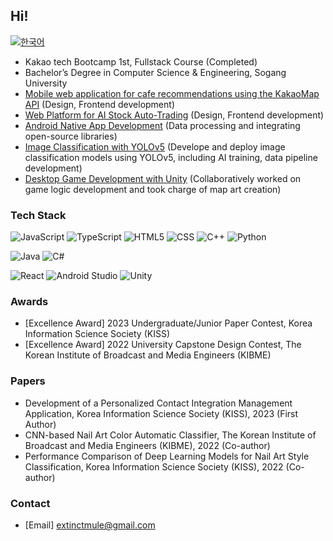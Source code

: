 ## Hi!

[![한국어](https://img.shields.io/badge/-한국어-skyblue)](README.md)


- Kakao tech Bootcamp 1st, Fullstack Course (Completed)
- Bachelor’s Degree in Computer Science & Engineering, Sogang University
- [Mobile web application for cafe recommendations using the KakaoMap API](https://github.com/KTB-7/pinpung-frontend) (Design, Frontend development)
- [Web Platform for AI Stock Auto-Trading](https://github.com/KakaoTech-14/ant-helper-front) (Design, Frontend development)
- [Android Native App Development](https://github.com/CodeFactorizers/Project-Insubunhae) (Data processing and integrating open-source libraries)
- [Image Classification with YOLOv5](https://github.com/Nail-Auto-Tagging/color_yolo) (Develope and deploy image classification models using YOLOv5, including AI training, data pipeline development)
- [Desktop Game Development with Unity](https://github.com/2023GameStudio-allagro/al-lag-ro) (Collaboratively worked on game logic development and took charge of map art creation)

### Tech Stack

![JavaScript](https://img.shields.io/badge/javascript-%23323330.svg?style=for-the-badge&logo=javascript&logoColor=%23F7DF1E)
![TypeScript](https://img.shields.io/badge/typescript-%23007ACC.svg?style=for-the-badge&logo=typescript&logoColor=white)
![HTML5](https://img.shields.io/badge/html5-%23E34F26.svg?style=for-the-badge&logo=html5&logoColor=white)
![CSS](https://img.shields.io/badge/css-%231572B6.svg?style=for-the-badge&logo=css&logoColor=white)
![C++](https://img.shields.io/badge/c++-%2300599C.svg?style=for-the-badge&logo=c%2B%2B&logoColor=white)
![Python](https://img.shields.io/badge/python-3670A0?style=for-the-badge&logo=python&logoColor=ffdd54)

![Java](https://img.shields.io/badge/java-%23ED8B00.svg?style=for-the-badge&logo=openjdk&logoColor=white)
![C#](https://custom-icon-badges.demolab.com/badge/C%23-%23239120.svg?style=for-the-badge&logo=cshrp&logoColor=white)

![React](https://shields.io/badge/react-black?logo=react&style=for-the-badge)
![Android Studio](https://img.shields.io/badge/Android%20Studio-3DDC84?style=for-the-badge&logo=android-studio&logoColor=white)
![Unity](https://img.shields.io/badge/unity-%23000000.svg?style=for-the-badge&logo=unity&logoColor=white)

### Awards

- [Excellence Award] 2023 Undergraduate/Junior Paper Contest, Korea Information Science Society (KISS)
- [Excellence Award] 2022 University Capstone Design Contest, The Korean Institute of Broadcast and Media Engineers (KIBME)

### Papers

- Development of a Personalized Contact Integration Management Application, Korea Information Science Society (KISS), 2023 (First Author)
- CNN-based Nail Art Color Automatic Classifier, The Korean Institute of Broadcast and Media Engineers (KIBME), 2022 (Co-author)
- Performance Comparison of Deep Learning Models for Nail Art Style Classification, Korea Information Science Society (KISS), 2022 (Co-author)

### Contact

- [Email] extinctmule@gmail.com

